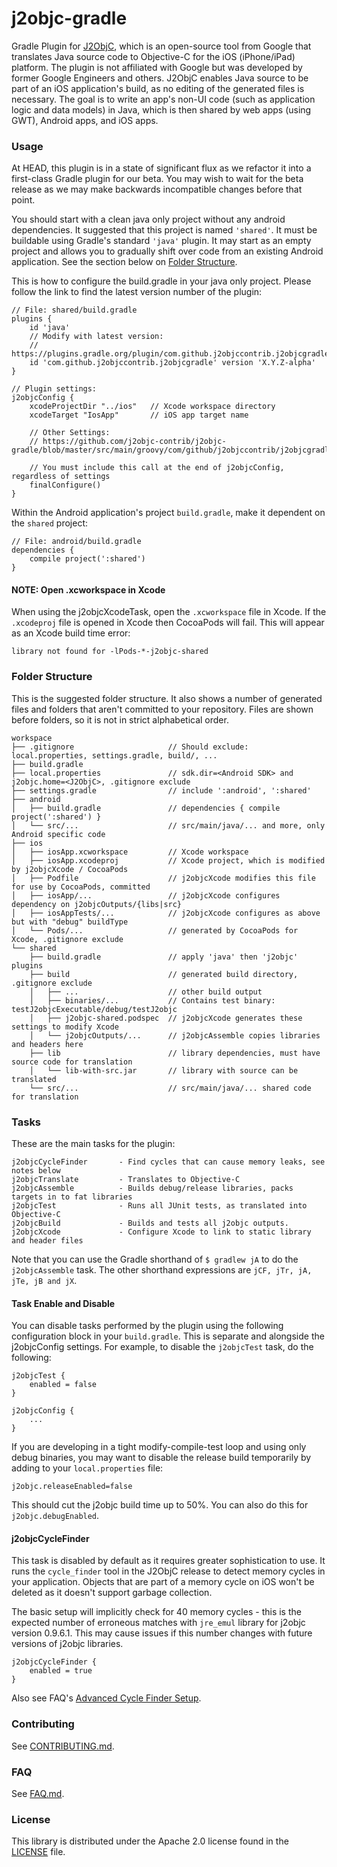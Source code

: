 # j2objc-gradle
Gradle Plugin for [J2ObjC](https://github.com/google/j2objc), which is an open-source tool
from Google that translates Java source code to Objective-C for the iOS (iPhone/iPad) platform.
The plugin is not affiliated with Google but was developed by former Google Engineers and others.
J2ObjC enables Java source to be part of an iOS application's build, as no editing of the
generated files is necessary. The goal is to write an app's non-UI code (such as application
logic and data models) in Java, which is then shared by web apps (using GWT), Android apps,
and iOS apps.


### Usage
At HEAD, this plugin is in a state of significant flux as we refactor it into a first-class
Gradle plugin for our beta. You may wish to wait for the beta release as we may make backwards
incompatible changes before that point.

You should start with a clean java only project without any android dependencies. It suggested that
this project is named `'shared'`. It must be buildable using Gradle's standard `'java'` plugin.
It may start as an empty project and allows you to gradually shift over code from an existing
Android application. See the section below on [Folder Structure](#folder-structure).

This is how to configure the build.gradle in your java only project. Please follow the link to
find the latest version number of the plugin:

    // File: shared/build.gradle
    plugins {
        id 'java'
        // Modify with latest version:
        // https://plugins.gradle.org/plugin/com.github.j2objccontrib.j2objcgradle
        id 'com.github.j2objccontrib.j2objcgradle' version 'X.Y.Z-alpha'
    }

    // Plugin settings:
    j2objcConfig {
        xcodeProjectDir "../ios"   // Xcode workspace directory
        xcodeTarget "IosApp"       // iOS app target name

        // Other Settings:
        // https://github.com/j2objc-contrib/j2objc-gradle/blob/master/src/main/groovy/com/github/j2objccontrib/j2objcgradle/J2objcConfig.groovy#L25

        // You must include this call at the end of j2objcConfig, regardless of settings
        finalConfigure()
    }

Within the Android application's project `build.gradle`, make it dependent on the `shared` project:

    // File: android/build.gradle
    dependencies {
        compile project(':shared')
    }

#### NOTE: Open .xcworkspace in Xcode

When using the j2objcXcodeTask, open the `.xcworkspace` file in Xcode. If the `.xcodeproj` file
is opened in Xcode then CocoaPods will fail. This will appear as an Xcode build time error:

    library not found for -lPods-*-j2objc-shared

### Folder Structure

This is the suggested folder structure. It also shows a number of generated files and
folders that aren't committed to your repository. Files are shown before folders, so it
is not in strict alphabetical order.

    workspace
    ├── .gitignore                     // Should exclude: local.properties, settings.gradle, build/, ...
    ├── build.gradle
    ├── local.properties               // sdk.dir=<Android SDK> and j2objc.home=<J2ObjC>, .gitignore exclude
    ├── settings.gradle                // include ':android', ':shared'
    ├── android
    │   ├── build.gradle               // dependencies { compile project(':shared') }
    │   └── src/...                    // src/main/java/... and more, only Android specific code
    ├── ios
    │   ├── iosApp.xcworkspace         // Xcode workspace
    │   ├── iosApp.xcodeproj           // Xcode project, which is modified by j2objcXcode / CocoaPods
    │   ├── Podfile                    // j2objcXcode modifies this file for use by CocoaPods, committed
    │   ├── iosApp/...                 // j2objcXcode configures dependency on j2objcOutputs/{libs|src}
    │   ├── iosAppTests/...            // j2objcXcode configures as above but with "debug" buildType
    │   └── Pods/...                   // generated by CocoaPods for Xcode, .gitignore exclude
    └── shared
        ├── build.gradle               // apply 'java' then 'j2objc' plugins
        ├── build                      // generated build directory, .gitignore exclude
        │   ├── ...                    // other build output
        │   ├── binaries/...           // Contains test binary: testJ2objcExecutable/debug/testJ2objc
        │   ├── j2objc-shared.podspec  // j2objcXcode generates these settings to modify Xcode
        │   └── j2objcOutputs/...      // j2objcAssemble copies libraries and headers here
        ├── lib                        // library dependencies, must have source code for translation
        │   └── lib-with-src.jar       // library with source can be translated
        └── src/...                    // src/main/java/... shared code for translation


### Tasks

These are the main tasks for the plugin:

    j2objcCycleFinder       - Find cycles that can cause memory leaks, see notes below
    j2objcTranslate         - Translates to Objective-C
    j2objcAssemble          - Builds debug/release libraries, packs targets in to fat libraries
    j2objcTest              - Runs all JUnit tests, as translated into Objective-C
    j2objcBuild             - Builds and tests all j2objc outputs.
    j2objcXcode             - Configure Xcode to link to static library and header files

Note that you can use the Gradle shorthand of `$ gradlew jA` to do the `j2objcAssemble` task.
The other shorthand expressions are `jCF, jTr, jA, jTe, jB and jX`.


#### Task Enable and Disable

You can disable tasks performed by the plugin using the following configuration block in your
`build.gradle`. This is separate and alongside the j2objcConfig settings. For example, to
disable the `j2objcTest` task, do the following:

    j2objcTest {
        enabled = false
    }

    j2objcConfig {
        ...
    }

If you are developing in a tight modify-compile-test loop and using only debug binaries, you
may want to disable the release build temporarily by adding to your `local.properties` file:

    j2objc.releaseEnabled=false

This should cut the j2objc build time up to 50%.  You can also do this for `j2objc.debugEnabled`.

#### j2objcCycleFinder

This task is disabled by default as it requires greater sophistication to use. It runs the
`cycle_finder` tool in the J2ObjC release to detect memory cycles in your application.
Objects that are part of a memory cycle on iOS won't be deleted as it doesn't support
garbage collection.

The basic setup will implicitly check for 40 memory cycles - this is the expected number
of erroneous matches with `jre_emul` library for j2objc version 0.9.6.1. This may cause
issues if this number changes with future versions of j2objc libraries.

    j2objcCycleFinder {
        enabled = true
    }

Also see FAQ's [Advanced Cycle Finder Setup](FAQ.md#Advanced-Cycle-Finder-Setup).


### Contributing
See [CONTRIBUTING.md](CONTRIBUTING.md#quick-start).


### FAQ

See [FAQ.md](FAQ.md).


### License

This library is distributed under the Apache 2.0 license found in the
[LICENSE](./LICENSE) file.

